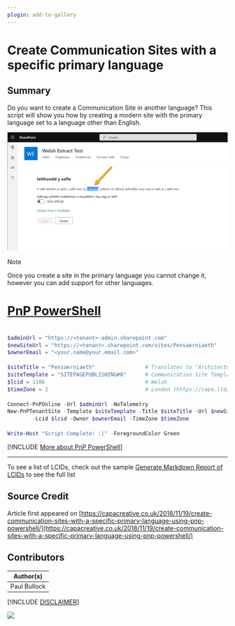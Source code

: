 ```yaml
---
plugin: add-to-gallery
---
```


# Create Communication Sites with a specific primary language

## Summary

Do you want to create a Communication Site in another language? This script will show you how by creating a modern site with the primary language set to a language other than English.

![Example Screenshot](assets/example.png)

> [!Note]
> Once you create a site in the primary language you cannot change it, however you can add support for other languages.

# [PnP PowerShell](#tab/pnpps)

```powershell

$adminUrl = "https://<tenant>-admin.sharepoint.com"
$newSiteUrl = "https://<tenant>.sharepoint.com/sites/Pensaerniaeth" 
$ownerEmail = "<your.name@your.email.com>"

$siteTitle = "Pensaerniaeth"                # Translates to "Architecture" - Bing Translator
$siteTemplate = "SITEPAGEPUBLISHING#0"      # Communication Site Template
$lcid = 1106                                # Welsh
$timeZone = 2                               # London (https://capa.ltd/sp-timezones)

Connect-PnPOnline -Url $adminUrl -NoTelemetry
New-PnPTenantSite -Template $siteTemplate -Title $siteTitle -Url $newSiteUrl `
        -Lcid $lcid -Owner $ownerEmail -TimeZone $timeZone

Write-Host "Script Complete! :)" -ForegroundColor Green

```
[!INCLUDE [More about PnP PowerShell](../../docfx/includes/MORE-PNPPS.md)]
***

To see a list of LCIDs, check out the sample [Generate Markdown Report of LCIDs](../generate-markdown-lcids/README.md) to see the full list

## Source Credit

Article first appeared on [https://capacreative.co.uk/2018/11/19/create-communication-sites-with-a-specific-primary-language-using-pnp-powershell/](https://capacreative.co.uk/2018/11/19/create-communication-sites-with-a-specific-primary-language-using-pnp-powershell/)

## Contributors

| Author(s) |
|-----------|
| Paul Bullock |

[!INCLUDE [DISCLAIMER](../../docfx/includes/DISCLAIMER.md)]

<img src="https://telemetry.sharepointpnp.com/script-samples/scripts/create-comm-sites-specific-locale" aria-hidden="true" />